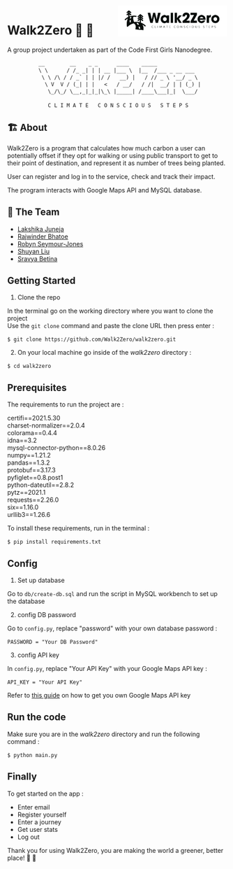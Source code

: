 <img src="https://github.com/Walk2Zero/walk2zero/blob/API_key_guide/screenshots/walk2zero_logo.png?raw=true" alt="Walk2Zero logo" title="Walk2Zero" align="right" height="70" />

# Walk2Zero 🐾 🌳 
A group project undertaken as part of the Code First Girls Nanodegree.

              __        __    _ _      ____    _____              
              \ \      / /_ _| | | __ |___ \  |__  /___ _ __ ___  
               \ \ /\ / / _` | | |/ /   __) |   / // _ \ '__/ _ \ 
                \ V  V / (_| | |   <   / __/   / /|  __/ | | (_) |
                 \_/\_/ \__,_|_|_|\_\ |_____| /____\___|_|  \___/ 
                                                                  
                 C L I M A T E   C O N S C I O U S   S T E P S                  



## 🏗  About 
Walk2Zero is a program that calculates how much carbon a user can 
potentially offset if they opt for walking or using public 
transport to get to their point of destination, and represent it as number of trees being planted. 

User can register and log in to the service, check and track their impact.

The program interacts with Google Maps API and MySQL database.


## 👯  The Team‍️
- [Lakshika Juneja](https://github.com/Laksh-13)
- [Rajwinder Bhatoe](https://github.com/rajwinderb)
- [Robyn Seymour-Jones](https://github.com/robynfsj)
- [Shuyan Liu](https://github.com/clemcodes)
- [Sravya Betina](https://github.com/Sravya12379)


## Getting Started

1. Clone the repo<br/>

In the terminal go on the working directory where you want to clone the project<br/>
Use the `git clone` command and paste the clone URL then press enter :

```shell
$ git clone https://github.com/Walk2Zero/walk2zero.git
```

2. On your local machine go inside of the *walk2zero* directory :

```shell
$ cd walk2zero
```

## Prerequisites

The requirements to run the project are :<br/>

certifi==2021.5.30<br/>
charset-normalizer==2.0.4<br/>
colorama==0.4.4<br/>
idna==3.2<br/>
mysql-connector-python==8.0.26<br/>
numpy==1.21.2<br/>
pandas==1.3.2<br/>
protobuf==3.17.3<br/>
pyfiglet==0.8.post1<br/>
python-dateutil==2.8.2<br/>
pytz==2021.1<br/>
requests==2.26.0<br/>
six==1.16.0<br/>
urllib3==1.26.6

To install these requirements, run in the terminal :

```shell
$ pip install requirements.txt
```

## Config

1. Set up database

Go to `db/create-db.sql` and run the script in MySQL workbench to set up the database

2. config DB password 

Go to `config.py`, replace "password" with your own database password :
```shell
PASSWORD = "Your DB Password"
```

3. config API key

In `config.py`, replace "Your API Key" with your Google Maps API key :

```shell
API_KEY = "Your API Key"
```

Refer to <a href="https://github.com/Walk2Zero/walk2zero/blob/API_key_guide/API_key_guide.md" target="_blank">this guide</a> on how to get you own Google Maps API key


## Run the code
Make sure you are in the *walk2zero* directory and run the following command :

```shell
$ python main.py
```

## Finally 
To get started on the app :
- Enter email
- Register yourself
- Enter a journey
- Get user stats
- Log out


Thank you for using Walk2Zero, you are making the world a greener, better place! 🌱 🌳 
